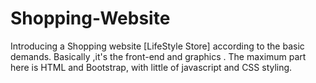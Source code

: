 # Shopping-Website
Introducing a Shopping website [LifeStyle Store] according to the basic demands.
Basically ,it's the front-end and graphics .
The maximum part here is HTML and Bootstrap, with little of javascript and CSS styling.



